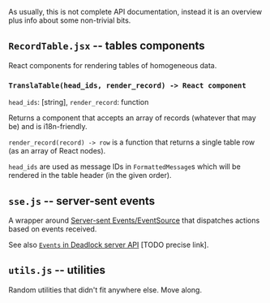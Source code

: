 <!-- `common` -- shared utilities
============================
 -->

As usually, this is not complete API documentation, instead it is an overview plus info about some non-trivial bits.

`RecordTable.jsx` -- tables components
--------------------------------------

React components for rendering tables of homogeneous data.

### `TranslaTable(head_ids, render_record) -> React component`

`head_ids`: [string], `render_record`: function

Returns a component that accepts an array of records (whatever that may be) and is i18n-friendly.

`render_record(record) -> row` is a function that returns a single table row (as an array of React nodes).

`head_ids` are used as message IDs in `FormattedMessage`s which will be rendered in the table header (in the given order).

`sse.js` -- server-sent events
------------------------------

A wrapper around [Server-sent Events/EventSource](https://developer.mozilla.org/en-US/docs/Web/API/Server-sent_events/Using_server-sent_events) that dispatches actions based on events received.

See also [`Events` in Deadlock server API](http://deadlock.readthedocs.io/projects/server/en/latest/) [TODO precise link].

`utils.js` -- utilities
-----------------------

Random utilities that didn't fit anywhere else. Move along.
